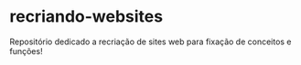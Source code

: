 # recriando-websites
 Repositório dedicado a recriação de sites web para fixação de conceitos e funções!
